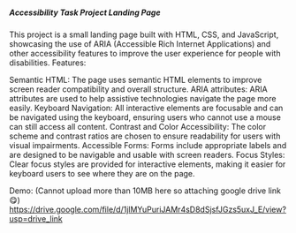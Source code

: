 ##### Accessibility Task Project Landing Page

This project is a small landing page built with HTML, CSS, and JavaScript, showcasing the use of ARIA (Accessible Rich Internet Applications) and other accessibility features to improve the user experience for people with disabilities.
Features:

Semantic HTML: The page uses semantic HTML elements to improve screen reader compatibility and overall structure.
ARIA attributes: ARIA attributes are used to help assistive technologies navigate the page more easily.
Keyboard Navigation: All interactive elements are focusable and can be navigated using the keyboard, ensuring users who cannot use a mouse can still access all content.
Contrast and Color Accessibility: The color scheme and contrast ratios are chosen to ensure readability for users with visual impairments.
Accessible Forms: Forms include appropriate labels and are designed to be navigable and usable with screen readers.
Focus Styles: Clear focus styles are provided for interactive elements, making it easier for keyboard users to see where they are on the page.

Demo: (Cannot upload more than 10MB here so attaching google drive link 😋)
https://drive.google.com/file/d/1jlMYuPuriJAMr4sD8dSjsfJGzs5uxJ_E/view?usp=drive_link
